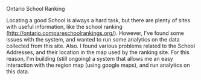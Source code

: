 Ontario School Ranking

Locating a good School is always a hard task, but there are plenty of sites with useful information, like the school ranking (http://ontario.compareschoolrankings.org/). However, I've found some issues with the system, and wanted to run some analytics on the data collected from this site. Also. I found various problems related to the School Addresses, and their location in the map used by the ranking site. For this reason, I'm building (still ongoing) a system that allows me an easy interaction with the region map (using google maps), and run analytics on this data.

